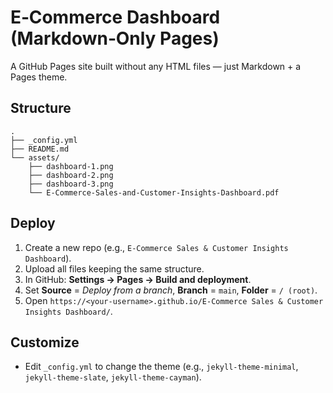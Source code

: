 # E‑Commerce Dashboard (Markdown‑Only Pages)

A GitHub Pages site built without any HTML files — just Markdown + a Pages theme.

## Structure
```
.
├── _config.yml
├── README.md
└── assets/
    ├── dashboard-1.png
    ├── dashboard-2.png
    ├── dashboard-3.png
    └── E-Commerce-Sales-and-Customer-Insights-Dashboard.pdf
```

## Deploy
1. Create a new repo (e.g., `E-Commerce Sales & Customer Insights Dashboard`).
2. Upload all files keeping the same structure.
3. In GitHub: **Settings → Pages → Build and deployment**.
4. Set **Source** = *Deploy from a branch*, **Branch** = `main`, **Folder** = `/ (root)`.
5. Open `https://<your-username>.github.io/E-Commerce Sales & Customer Insights Dashboard/`.

## Customize
- Edit `_config.yml` to change the theme (e.g., `jekyll-theme-minimal`, `jekyll-theme-slate`, `jekyll-theme-cayman`).

